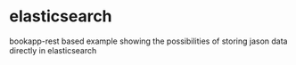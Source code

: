 elasticsearch
=============
bookapp-rest based example showing the possibilities of storing jason data directly in elasticsearch
